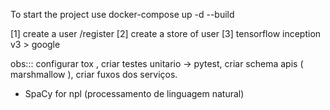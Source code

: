 To start the project use docker-compose up -d --build


[1] create a user /register
[2] create a store of user
[3] tensorflow inception v3 > google

obs:::  configurar tox , criar testes unitario -> pytest,  criar schema apis ( marshmallow ), criar fuxos dos serviços.



* SpaCy for npl (processamento de linguagem natural)
